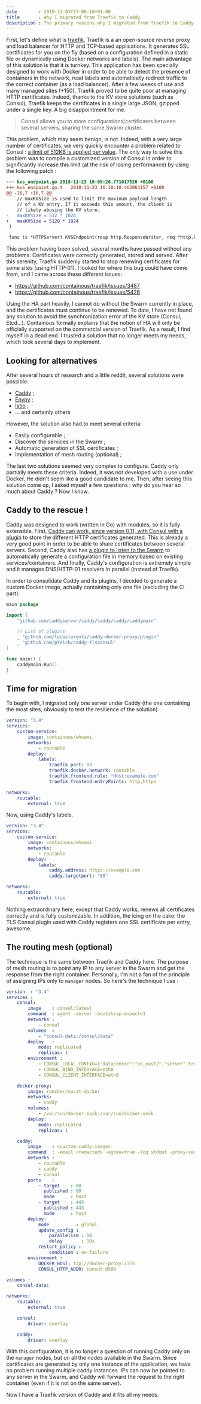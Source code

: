 ```yaml
---
date        : 2019-12-03T17:00:10+01:00
title       : Why I migrated from Traefik to Caddy
description : The primary reasons why I migrated from Traefik to Caddy.
---
```


First, let's define what is [traefik](https://traefik.io/). Traefik is a an
open-source reverse proxy and load balancer for HTTP and TCP-based applications.
It generates SSL certificates for you on the fly (based on a configuration
defined in a static file or dynamically using Docker networks and labels). The
main advantage of this solution is that it is turnkey. This application has been
specially designed to work with Docker in order to be able to detect the
presence of containers in the network, read labels and automatically redirect
traffic to the correct container (as a load balancer). After a few weeks of use
and many managed sites (+150), Traefik proved to be quite poor at managing HTTP
certificates. Indeed, thanks to the KV store solutions (such as Consul), Traefik
keeps the certificates in a single large JSON, gzipped under a single key. A big
disappointment for me.

> Consul allows you to store configurations/certificates between several
> servers, sharing the same Swarm cluster.

This problem, which may seem benign, is not. Indeed, with a very large number of
certificates, we very quickly encounter a problem related to Consul : [a limit
of 512KB is applied per
value](https://www.consul.io/docs/faq.html#q-what-is-the-per-key-value-size-limitation-for-consul-39-s-key-value-store-).
The only way to solve this problem was to compile a customized version of Consul
in order to significantly increase this limit (at the risk of losing
performance) by using the following patch :

```diff
--- kvs_endpoint.go	2018-11-23 16:09:26.771017520 +0100
+++ kvs_endpoint.go.t	2018-11-23 16:10:10.462064157 +0100
@@ -16,7 +16,7 @@
 	// maxKVSize is used to limit the maximum payload length
 	// of a KV entry. If it exceeds this amount, the client is
 	// likely abusing the KV store.
-	maxKVSize = 512 * 1024
+	maxKVSize = 5120 * 1024
 )

 func (s *HTTPServer) KVSEndpoint(resp http.ResponseWriter, req *http.Request) (interface{}, error) {
```

This problem having been solved, several months have passed without any
problems. Certificates were correctly generated, stored and served. After this
serenity, Traefik suddenly started to stop renewing certificates for some sites
(using HTTP-01). I looked for where this bug could have come from, and I came
across these different issues:

- https://github.com/containous/traefik/issues/3487
- https://github.com/containous/traefik/issues/5426

Using the HA part heavily, I cannot do without the Swarm currently in place, and
the certificates must continue to be renewed. To date, I have not found any
solution to avoid the synchronization error of the KV store (Consul, Etcd...).
Containous formally explains that the notion of HA will only be officially
supported on the commercial version of Traefik. As a result, I find myself in a
dead end. I trusted a solution that no longer meets my needs, which took several
days to implement.

## Looking for alternatives

After several hours of research and a little reddit, several solutions were
possible:

- [Caddy](https://caddyserver.com/) ;
- [Envoy](https://www.envoyproxy.io/) ;
- [Istio](https://istio.io/) ;
- ... and certainly others

However, the solution also had to meet several criteria:

- Easily configurable ;
- Discover the services in the Swarm ;
- Automatic generation of SSL certificates ;
- Implementation of mesh routing (optional) ;

The last two solutions seemed very complex to configure. Caddy only partially
meets these criteria. Indeed, it was not developed with a use under Docker. He
didn't seem like a good candidate to me. Then, after seeing this solution come
up, I asked myself a few questions : why do you hear so much about Caddy ? Now I
know.

## Caddy to the rescue !

Caddy was designed to work (written in Go) with modules, so it is fully
extensible. First, [Caddy can work, since version 0.11, with Consul with a
plugin](https://github.com/pteich/caddy-tlsconsul) to store the different HTTP
certificates generated. This is already a very good point in order to be able to
share certificates between several servers. Second, Caddy also has [a plugin to
listen to the Swarm](https://github.com/lucaslorentz/caddy-docker-proxy) to
automatically generate a configuration file in memory based on existing
services/containers. And finally, Caddy's configuration is extremely simple and
it manages DNS/HTTP-01 resolvers in parallel (instead of Traefik).

In order to consolidate Caddy and its plugins, I decided to generate a custom
Docker image, actually containing only one file (excluding the CI part):

```go
main package

import (
	"github.com/caddyserver/caddy/caddy/caddy/caddymain"

	// List of plugins
	_ "github.com/lucaslorentz/caddy-docker-proxy/plugin"
	_ "github.com/pteich/caddy-tlsconsul"
)

func main() {
	caddymain.Run()
}
```

## Time for migration

To begin with, I migrated only one server under Caddy (the one containing the
most sites, obviously to test the resilience of the solution).

```yaml
version: "3.4"
services:
	custom-service:
		image: containous/whoami
		networks:
			- routable
		deploy:
			labels:
				traefik.port: 80
				traefik.docker.network: routable
				traefik.frontend.rule: "Host:example.com"
				traefik.frontend.entryPoints: http,https

networks:
	routable:
		external: true
```

Now, using Caddy's labels.

```yaml
version: "3.4"
services:
	custom-service:
		image: containous/whoami
		networks:
			- routable
		deploy:
			labels:
				caddy.address: https://example.com
				caddy.targetport: "80"

networks:
	routable:
		external: true
```

Nothing extraordinary here, except that Caddy works, renews all certificates
correctly and is fully customizable. In addition, the icing on the cake: the TLS
Consul plugin used with Caddy registers one SSL certificate per entry, awesome.

## The routing mesh (optional)

The technique is the same between Traefik and Caddy here. The purpose of mesh
routing is to point any IP to any server in the Swarm and get the response from
the right container. Personally, I'm not a fan of the principle of assigning IPs
only to `manager` nodes. So here's the technique I use :

```yaml
version  : "3.4"
services :
    consul:
        image    : consul:latest
        command  : agent -server -bootstrap-expect=1
        networks :
            - consul
        volumes  :
            - "consul-data:/consul/data"
        deploy   :
            mode: replicated
            replicas: 1
        environment :
            - CONSUL_LOCAL_CONFIG={"datacenter":"us_east2","server":true}
            - CONSUL_BIND_INTERFACE=eth0
            - CONSUL_CLIENT_INTERFACE=eth0

    docker-proxy:
        image: rancher/socat-docker
        networks:
            - caddy
        volumes:
            - /var/run/docker.sock:/var/run/docker.sock
        deploy:
            mode: replicated
            replicas: 1

    caddy:
        image    : <custom-caddy-image>
        command  : -email <redacted> -agree=true -log stdout -proxy-service-tasks=true -docker-validate-network=false
        networks :
            - routable
            - caddy
            - consul
        ports    :
            - target    : 80
              published : 80
              mode      : host
            - target    : 443
              published : 443
              mode      : host
        deploy:
            mode          : global
            update_config :
                parallelism : 10
                delay       : 10s
            restart_policy :
                condition : on-failure
        environment :
            DOCKER_HOST: tcp://docker-proxy:2375
            CONSUL_HTTP_ADDR: consul:8500

volumes :
    consul-data:

networks:
    routable:
        external: true

    consul:
        driver: overlay

    caddy:
        driver: overlay
```

With this configuration, it is no longer a question of running Caddy only on the
`manager` nodes, but on all the nodes available in the Swarm. Since certificates
are generated by only one instance of the application, we have no problem
running multiple caddy instances. IPs can now be pointed to any server in the
Swarm, and Caddy will forward the request to the right container (even if it is
not on the same server).

Now I have a Traefik version of Caddy and it fits all my needs.
